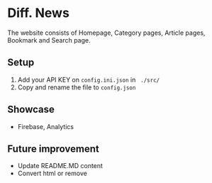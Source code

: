 # Diff. News

The website consists of Homepage, Category pages, Article pages, Bookmark and Search page.

## Setup
1. Add your API KEY on `config.ini.json` in ` ./src/`
2. Copy and rename the file to `config.json`

## Showcase
- Firebase, Analytics

## Future improvement
- Update README.MD content
- Convert html or remove